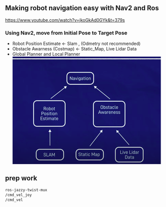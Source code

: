 ## Making robot navigation easy with Nav2 and Ros
https://www.youtube.com/watch?v=jkoGkAd0GYk&t=379s


### Using Nav2, move from Initial Pose to Target Pose
- Robot Position Estimate <- Slam , (Odmetry not recommended)
- Obstacle Awarness (Costmap) <- Static_Map, Live Lidar Data
- Global Planner and Local Planner
![alt text](image-10.png)

## prep work 
```
ros-jazzy-twist-mux
/cmd_vel_joy
/cmd_vel
```


